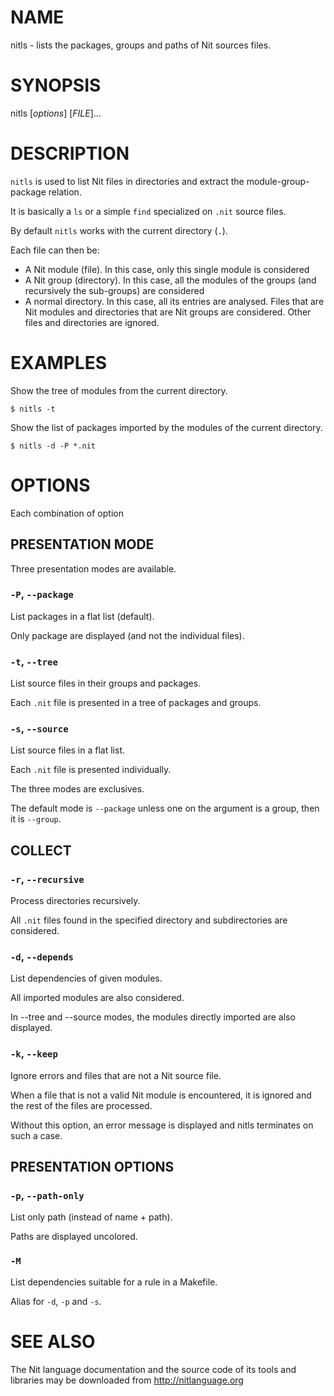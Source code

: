 # NAME

nitls - lists the packages, groups and paths of Nit sources files.

# SYNOPSIS

nitls [*options*] [*FILE*]...

# DESCRIPTION

`nitls` is used to list Nit files in directories and extract the module-group-package relation.

It is basically a `ls` or a simple `find` specialized on `.nit` source files.

By default `nitls` works with the current directory (`.`).

Each file can then be:

* A Nit module (file).
  In this case, only this single module is considered
* A Nit group (directory).
  In this case, all the modules of the groups (and recursively the sub-groups) are considered
* A normal directory.
  In this case, all its entries are analysed.
  Files that are Nit modules and directories that are Nit groups are considered.
  Other files and directories are ignored.

# EXAMPLES

Show the tree of modules from the current directory.

    $ nitls -t

Show the list of packages imported by the modules of the current directory.

    $ nitls -d -P *.nit

# OPTIONS

Each combination of option

## PRESENTATION MODE

Three presentation modes are available.

### `-P`, `--package`
List packages in a flat list (default).

Only package are displayed (and not the individual files).

### `-t`, `--tree`
List source files in their groups and packages.

Each `.nit` file is presented in a tree of packages and groups.

### `-s`, `--source`
List source files in a flat list.

Each `.nit` file is presented individually.

The three modes are exclusives.

The default mode is `--package` unless one on the argument is a group, then it is `--group`.

## COLLECT

### `-r`, `--recursive`
Process directories recursively.

All `.nit` files found in the specified directory and subdirectories are considered.

### `-d`, `--depends`
List dependencies of given modules.

All imported modules are also considered.

In --tree and --source modes, the modules directly imported are also displayed.

### `-k`, `--keep`
Ignore errors and files that are not a Nit source file.

When a file that is not a valid Nit module is encountered, it is ignored and the rest of the files are
processed.

Without this option, an error message is displayed and nitls terminates on such a case.

## PRESENTATION OPTIONS

### `-p`, `--path-only`
List only path (instead of name + path).

Paths are displayed uncolored.

### `-M`
List dependencies suitable for a rule in a Makefile.

Alias for `-d`, `-p` and `-s`.

# SEE ALSO

The Nit language documentation and the source code of its tools and libraries may be downloaded from <http://nitlanguage.org>
